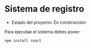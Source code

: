 <h1>Sistema de registro</h1>

- Estado del proyecto: En construcción

Para ejecutae el sistema debes poner:

```npm install react```
